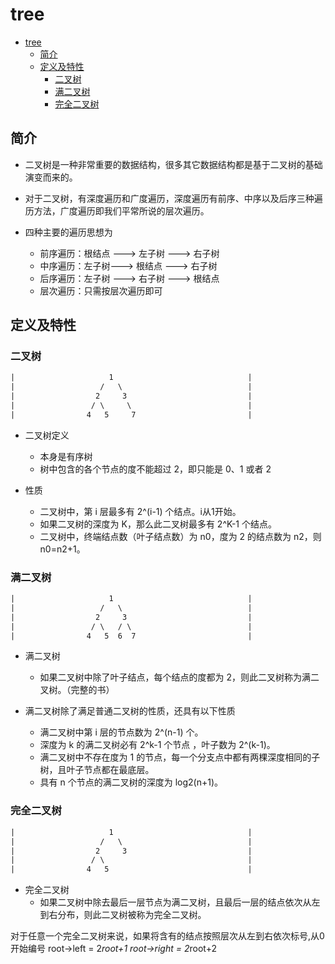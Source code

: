 # tree

- [tree](#tree)
  - [简介](#简介)
  - [定义及特性](#定义及特性)
    - [二叉树](#二叉树)
    - [满二叉树](#满二叉树)
    - [完全二叉树](#完全二叉树)

## 简介

- 二叉树是一种非常重要的数据结构，很多其它数据结构都是基于二叉树的基础演变而来的。
- 对于二叉树，有深度遍历和广度遍历，深度遍历有前序、中序以及后序三种遍历方法，广度遍历即我们平常所说的层次遍历。

- 四种主要的遍历思想为
  - 前序遍历：根结点 ---> 左子树 ---> 右子树
  - 中序遍历：左子树---> 根结点 ---> 右子树
  - 后序遍历：左子树 ---> 右子树 ---> 根结点
  - 层次遍历：只需按层次遍历即可

## 定义及特性

### 二叉树

```txt
|                     1                              |
|                   /   \                            |
|                  2     3                           |
|                 / \     \                          |
|                4   5     7                         |
```

- 二叉树定义
  - 本身是有序树
  - 树中包含的各个节点的度不能超过 2，即只能是 0、1 或者 2

- 性质
  - 二叉树中，第 i 层最多有 2^(i-1) 个结点。i从1开始。
  - 如果二叉树的深度为 K，那么此二叉树最多有 2^K-1 个结点。
  - 二叉树中，终端结点数（叶子结点数）为 n0，度为 2 的结点数为 n2，则 n0=n2+1。

### 满二叉树

```txt
|                     1                              |
|                   /   \                            |
|                  2     3                           |
|                 / \   / \                          |
|                4   5  6  7                         |
```

- 满二叉树
  - 如果二叉树中除了叶子结点，每个结点的度都为 2，则此二叉树称为满二叉树。（完整的书）

- 满二叉树除了满足普通二叉树的性质，还具有以下性质
  - 满二叉树中第 i 层的节点数为 2^(n-1) 个。
  - 深度为 k 的满二叉树必有 2^k-1 个节点 ，叶子数为 2^(k-1)。
  - 满二叉树中不存在度为 1 的节点，每一个分支点中都有两棵深度相同的子树，且叶子节点都在最底层。
  - 具有 n 个节点的满二叉树的深度为 log2(n+1)。

### 完全二叉树

```txt
|                     1                              |
|                   /   \                            |
|                  2     3                           |
|                 / \                                |
|                4   5                               |
```

- 完全二叉树
  - 如果二叉树中除去最后一层节点为满二叉树，且最后一层的结点依次从左到右分布，则此二叉树被称为完全二叉树。

对于任意一个完全二叉树来说，如果将含有的结点按照层次从左到右依次标号,从0开始编号
root->left = 2*root+1
root->right = 2*root+2
